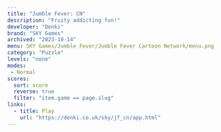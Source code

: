 ```yaml
---
title: "Jumble Fever: CN"
description: "Fruity addicting fun!"
developer: "Denki"
brand: "SKY Games"
archived: "2023-10-14"
menu: SKY Games/Jumble Fever/Jumble Fever Cartoon Network/menu.png
category: "Puzzle"
levels: "none"
modes:
 - Normal
scores:
  sort: score
  reverse: true
  filter: "item.game == page.slug"
links:
  - title: Play
    url: "https://denki.co.uk/sky/jf_cn/app.html"
---
```

